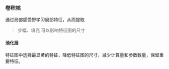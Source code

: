 ### 卷积核

通过局部感受野学习局部特征，从而提取

> 步幅、填充 可以影响特征图的尺寸



#### 池化层

特征图中选择最显著的特征，降低特征图的尺寸，减少计算量和参数数量，保留重要特征。